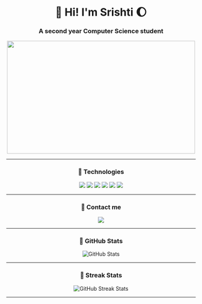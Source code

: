 <h1 align="center">🌟 Hi! I'm Srishti 🌔</h1>
<h3 align="center">A second year Computer Science student</h3>

<p align="center">
  <img src="https://media.giphy.com/media/ZOTbUNcYAupyg/giphy.gif" width="500" height="300"/>
</p>

<p align="center">
  <a href="https://giphy.com/gifs/maudit-maudit-youtube-vincent-van-gogh-ZOTbUNcYAupyg"></a>
</p>

---

<h3 align="center">🌊 Technologies</h3>

<p align="center">
  <img src="https://img.shields.io/badge/-Python-6587A7?style=for-the-badge&logo=python&logoColor=D4AF37" />
  <img src="https://img.shields.io/badge/-Swift-D4AF37?style=for-the-badge&logo=swift&logoColor=6587A7" />
  <img src="https://img.shields.io/badge/-Google%20Cloud-6587A7?style=for-the-badge&logo=googlecloud&logoColor=D4AF37" />
  <img src="https://img.shields.io/badge/-MySQL-D4AF37?style=for-the-badge&logo=mysql&logoColor=6587A7" />
  <img src="https://img.shields.io/badge/-Java-6587A7?style=for-the-badge&logo=java&logoColor=D4AF37" />
  <img src="https://img.shields.io/badge/-C%2B%2B-D4AF37?style=for-the-badge&logo=c%2B%2B&logoColor=6587A7" />
</p>

---

<h3 align="center">🔭 Contact me</h3>

<p align="center">
  <a href="https://www.linkedin.com/in/srishtisahi/">
    <img src="https://img.shields.io/badge/LinkedIn-6587A7?style=for-the-badge&logo=linkedin&logoColor=white" />
  </a>
</p>

---

<h3 align="center">💫 GitHub Stats</h3>

<p align="center">
  <img src="https://github-readme-stats.vercel.app/api?username=srishtisahi&show_icons=true&theme=radical" alt="GitHub Stats" />
</p>

---

<h3 align="center">🌻 Streak Stats</h3>

<p align="center">
  <img src="https://github-readme-streak-stats.herokuapp.com/?user=srishtisahi&theme=dark" alt="GitHub Streak Stats" />
</p>

---
